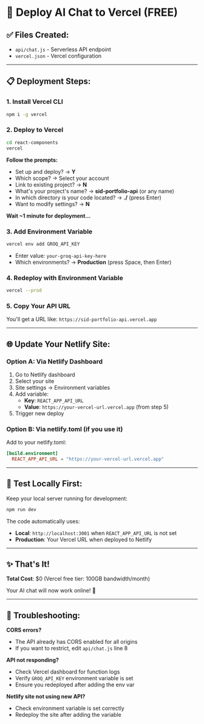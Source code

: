 # 🚀 Deploy AI Chat to Vercel (FREE)

## ✅ Files Created:
- `api/chat.js` - Serverless API endpoint
- `vercel.json` - Vercel configuration

---

## 📋 Deployment Steps:

### **1. Install Vercel CLI**
```bash
npm i -g vercel
```

### **2. Deploy to Vercel**
```bash
cd react-components
vercel
```

**Follow the prompts:**
- Set up and deploy? → **Y**
- Which scope? → Select your account
- Link to existing project? → **N**
- What's your project's name? → **sid-portfolio-api** (or any name)
- In which directory is your code located? → **./** (press Enter)
- Want to modify settings? → **N**

**Wait ~1 minute for deployment...**

### **3. Add Environment Variable**
```bash
vercel env add GROQ_API_KEY
```

- Enter value: `your-groq-api-key-here`
- Which environments? → **Production** (press Space, then Enter)

### **4. Redeploy with Environment Variable**
```bash
vercel --prod
```

### **5. Copy Your API URL**
You'll get a URL like: `https://sid-portfolio-api.vercel.app`

---

## 🌐 Update Your Netlify Site:

### **Option A: Via Netlify Dashboard**
1. Go to Netlify dashboard
2. Select your site
3. Site settings → Environment variables
4. Add variable:
   - **Key**: `REACT_APP_API_URL`
   - **Value**: `https://your-vercel-url.vercel.app` (from step 5)
5. Trigger new deploy

### **Option B: Via netlify.toml** (if you use it)
Add to your netlify.toml:
```toml
[build.environment]
  REACT_APP_API_URL = "https://your-vercel-url.vercel.app"
```

---

## 🧪 Test Locally First:

Keep your local server running for development:
```bash
npm run dev
```

The code automatically uses:
- **Local**: `http://localhost:3001` when `REACT_APP_API_URL` is not set
- **Production**: Your Vercel URL when deployed to Netlify

---

## ✨ That's It!

**Total Cost**: $0 (Vercel free tier: 100GB bandwidth/month)

Your AI chat will now work online! 🎉

---

## 🐛 Troubleshooting:

**CORS errors?**
- The API already has CORS enabled for all origins
- If you want to restrict, edit `api/chat.js` line 8

**API not responding?**
- Check Vercel dashboard for function logs
- Verify `GROQ_API_KEY` environment variable is set
- Ensure you redeployed after adding the env var

**Netlify site not using new API?**
- Check environment variable is set correctly
- Redeploy the site after adding the variable
